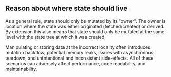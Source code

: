 ## Reason about where state should live

As a general rule, state should only be mutated by its "owner". The owner is
location where the state was either originated (fetched/created) or derived.
By extension this also means that state should only be mutated at the same
level with the state tree at which it was created.
 
Manipulating or storing data at the incorrect locality often introduces
mutation backflow, potential memory leaks, issues with asynchronous teardown,
and unintentional and inconsistent side-effects. All of these scenarios can
adversely affect performance, code readability, and maintainability.
